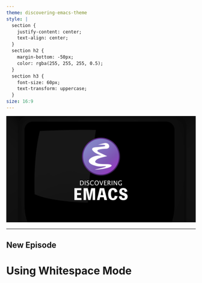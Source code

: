 ```yaml
---
theme: discovering-emacs-theme
style: |
  section {
    justify-content: center;
    text-align: center;
  }
  section h2 {
    margin-bottom: -50px;
    color: rgba(255, 255, 255, 0.5);
  }
  section h3 {
    font-size: 60px;
    text-transform: uppercase;
  }
size: 16:9
---
```


![bg contain](./images/intro-cover.png)

---

## New Episode
# Using Whitespace Mode
